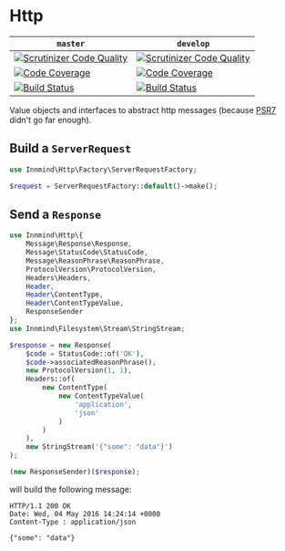 # Http

| `master` | `develop` |
|----------|-----------|
| [![Scrutinizer Code Quality](https://scrutinizer-ci.com/g/Innmind/Http/badges/quality-score.png?b=master)](https://scrutinizer-ci.com/g/Innmind/Http/?branch=master) | [![Scrutinizer Code Quality](https://scrutinizer-ci.com/g/Innmind/Http/badges/quality-score.png?b=develop)](https://scrutinizer-ci.com/g/Innmind/Http/?branch=develop) |
| [![Code Coverage](https://scrutinizer-ci.com/g/Innmind/Http/badges/coverage.png?b=master)](https://scrutinizer-ci.com/g/Innmind/Http/?branch=master) | [![Code Coverage](https://scrutinizer-ci.com/g/Innmind/Http/badges/coverage.png?b=develop)](https://scrutinizer-ci.com/g/Innmind/Http/?branch=develop) |
| [![Build Status](https://scrutinizer-ci.com/g/Innmind/Http/badges/build.png?b=master)](https://scrutinizer-ci.com/g/Innmind/Http/build-status/master) | [![Build Status](https://scrutinizer-ci.com/g/Innmind/Http/badges/build.png?b=develop)](https://scrutinizer-ci.com/g/Innmind/Http/build-status/develop) |

Value objects and interfaces to abstract http messages (because [PSR7](https://github.com/php-fig/http-message) didn't go far enough).

## Build a `ServerRequest`

```php
use Innmind\Http\Factory\ServerRequestFactory;

$request = ServerRequestFactory::default()->make();
```

## Send a `Response`

```php
use Innmind\Http\{
    Message\Response\Response,
    Message\StatusCode\StatusCode,
    Message\ReasonPhrase\ReasonPhrase,
    ProtocolVersion\ProtocolVersion,
    Headers\Headers,
    Header,
    Header\ContentType,
    Header\ContentTypeValue,
    ResponseSender
};
use Innmind\Filesystem\Stream\StringStream;

$response = new Response(
    $code = StatusCode::of('OK'),
    $code->associatedReasonPhrase(),
    new ProtocolVersion(1, 1),
    Headers::of(
        new ContentType(
            new ContentTypeValue(
                'application',
                'json'
            )
        )
    ),
    new StringStream('{"some": "data"}')
);

(new ResponseSender)($response);
```

will build the following message:

```
HTTP/1.1 200 OK
Date: Wed, 04 May 2016 14:24:14 +0000
Content-Type : application/json

{"some": "data"}
```
